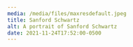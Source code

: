 ```yaml
---
media: /media/files/maxresdefault.jpeg
title: Sanford Schwartz
alt: A portrait of Sanford Schwartz
date: 2021-11-24T17:52:00-0500
---
```

